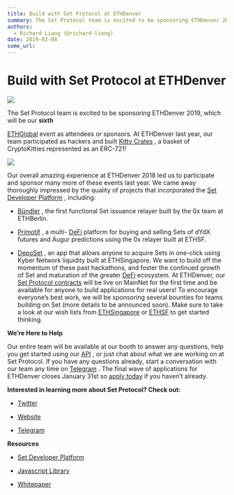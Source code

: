 ```yaml
---
title: Build with Set Protocol at ETHDenver
summary: The Set Protocol team is excited to be sponsoring ETHDenver 2019, which will be our sixth ETHGlobal event as attendees or sponsors. At ETHDenver last year, our team participated as hackers and built Kitty Crates , a basket of CryptoKitties represented as an ERC-721! Our overall amazing experience at ETHDenver 2018 led us to participate and sponsor many more of these events last year. We came away thoroughly impressed by the quality of projects that incorporated the Set Developer Platform , inclu
authors:
  - Richard Liang (@richard-liang)
date: 2019-02-08
some_url: 
---
```


# Build with Set Protocol at ETHDenver



![](https://api.beta.kauri.io:443/ipfs/QmQp8Cw4d1nmmE18XywzwdyHTUBBovtfoJixQ2MdrjyNGj)

The Set Protocol team is excited to be sponsoring ETHDenver 2019, which will be our 
**sixth**
  
[ETHGlobal](https://ethglobal.co/)
 event as attendees or sponsors. At ETHDenver last year, our team participated as hackers and built 
[Kitty Crates](https://devpost.com/software/kitty-crates)
 , a basket of CryptoKitties represented as an ERC-721!

![](https://api.beta.kauri.io:443/ipfs/QmXLhmJUrwZfWuy8bMRGwKaaz5JEgahTF3N4fyMPgAwHif)

Our overall amazing experience at ETHDenver 2018 led us to participate and sponsor many more of these events last year. We came away thoroughly impressed by the quality of projects that incorporated the 
[Set Developer Platform](https://docs.setprotocol.com/#/)
 , including:



 *  [Bündler](https://devpost.com/software/bundler-f03jdy) , the first functional Set issuance relayer built by the 0x team at ETHBerlin.

 *  [Primotif](https://devpost.com/software/primotif) , a multi- [DeFi](https://medium.com/set-protocol/announcing-defi-an-alliance-of-decentralized-finance-platforms-f9ac78c39fba) platform for buying and selling Sets of dYdX futures and Augur predictions using the 0x relayer built at ETHSF.

 *  [DepoSet](https://devpost.com/software/deposet) , an app that allows anyone to acquire Sets in one-click using Kyber Network liquidity built at ETHSingapore.
We want to build off the momentum of these past hackathons, and foster the continued growth of Set and maturation of the greater 
[DeFi](https://medium.com/set-protocol/announcing-defi-an-alliance-of-decentralized-finance-platforms-f9ac78c39fba)
 ecosystem. At ETHDenver, our 
[Set Protocol contracts](https://github.com/SetProtocol/set-protocol-contracts)
 will be live on MainNet for the first time and be available for anyone to build applications for real users!
To encourage everyone’s best work, we will be sponsoring several bounties for teams building on Set (more details to be announced soon). Make sure to take a look at our wish lists from 
[ETHSingapore](https://medium.com/set-protocol/build-with-set-protocol-at-eth-singapore-cedeec7a63b8)
 or 
[ETHSF](https://medium.com/set-protocol/build-with-set-protocol-at-ethsanfrancisco-49b740947b0e)
 to get started thinking.
 
**We’re Here to Help**
 
Our entire team will be available at our booth to answer any questions, help you get started using our 
[API](https://docs.setprotocol.com/#/)
 , or just chat about what we are working on at Set Protocol. If you have any questions already, start a conversation with our team any time on 
[Telegram](https://t.me/joinchat/Fx8D6wyprLUlM1jMVnaRdg)
 .
The final wave of applications for ETHDenver closes January 31st so 
[apply today](https://www.ethdenver.com/)
 if you haven’t already.
 
**Interested in learning more about Set Protocol? Check out:**
 



 *  [Twitter](https://twitter.com/setprotocol) 

 *  [Website](http://setprotocol.com) 

 *  [Telegram](https://t.me/joinchat/Fx8D6wyprLUlM1jMVnaRdg) 
 
**Resources**
 



 *  [Set Developer Platform](https://docs.setprotocol.com/) 

 *  [Javascript Library](https://github.com/SetProtocol/setprotocol.js) 

 *  [Whitepaper](http://whitepaper.setprotocol.com) 
